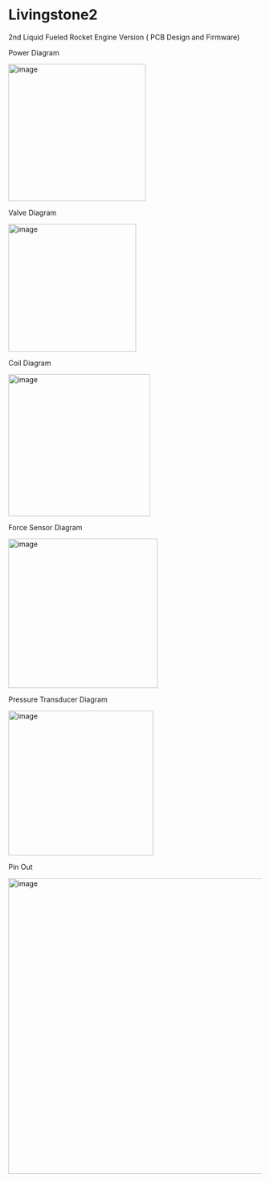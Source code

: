 # Livingstone2
2nd Liquid Fueled Rocket Engine Version ( PCB Design and Firmware) 

Power Diagram

<img width="273" alt="image" src="https://github.com/izukaike/Livingstone2/assets/117411866/aa1f2a71-fd8d-400f-90f4-f8f485156f83">

Valve Diagram

<img width="254" alt="image" src="https://github.com/izukaike/Livingstone2/assets/117411866/2aaa3c25-bb12-4e36-96f5-2b689d88f047">

Coil Diagram

<img width="282" alt="image" src="https://github.com/izukaike/Livingstone2/assets/117411866/bad3dce3-9ba9-4cc1-af2d-515b8ffd3a7e">

Force Sensor Diagram

<img width="297" alt="image" src="https://github.com/izukaike/Livingstone2/assets/117411866/898023f0-9ef4-4d3d-9e1e-f85d75f84e0f">

Pressure Transducer Diagram

<img width="288" alt="image" src="https://github.com/izukaike/Livingstone2/assets/117411866/9ad20991-811f-4735-8930-f1167d61e04b">

Pin Out

<img width="588" alt="image" src="https://github.com/izukaike/Livingstone2/assets/117411866/940b8844-3c00-4148-8045-8931ca63d570">








